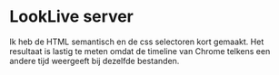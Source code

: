 # LookLive server
Ik heb de HTML semantisch en de css selectoren kort gemaakt. Het resultaat is lastig te meten omdat de timeline van Chrome telkens een andere tijd weergeeft bij dezelfde bestanden.
